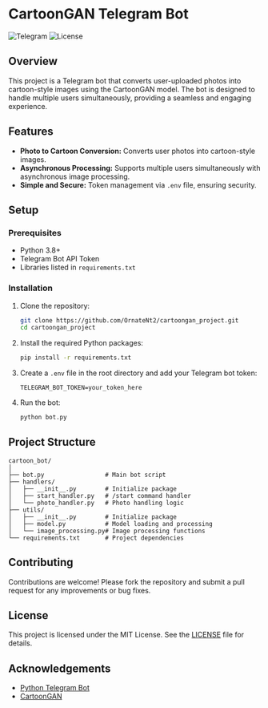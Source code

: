 
# CartoonGAN Telegram Bot

![Telegram](https://img.shields.io/badge/Telegram-Bot-blue)
![License](https://img.shields.io/badge/License-MIT-green)

## Overview

This project is a Telegram bot that converts user-uploaded photos into cartoon-style images using the CartoonGAN model. The bot is designed to handle multiple users simultaneously, providing a seamless and engaging experience.

## Features

- **Photo to Cartoon Conversion:** Converts user photos into cartoon-style images.
- **Asynchronous Processing:** Supports multiple users simultaneously with asynchronous image processing.
- **Simple and Secure:** Token management via `.env` file, ensuring security.

## Setup

### Prerequisites

- Python 3.8+
- Telegram Bot API Token
- Libraries listed in `requirements.txt`

### Installation

1. Clone the repository:

   ```bash
   git clone https://github.com/OrnateNt2/cartoongan_project.git
   cd cartoongan_project
   ```

2. Install the required Python packages:

   ```bash
   pip install -r requirements.txt
   ```

3. Create a `.env` file in the root directory and add your Telegram bot token:

   ```
   TELEGRAM_BOT_TOKEN=your_token_here
   ```

4. Run the bot:

   ```bash
   python bot.py
   ```

## Project Structure

```plaintext
cartoon_bot/
│
├── bot.py                 # Main bot script
├── handlers/
│   ├── __init__.py        # Initialize package
│   ├── start_handler.py   # /start command handler
│   └── photo_handler.py   # Photo handling logic
├── utils/
│   ├── __init__.py        # Initialize package
│   ├── model.py           # Model loading and processing
│   └── image_processing.py# Image processing functions
└── requirements.txt       # Project dependencies
```

## Contributing

Contributions are welcome! Please fork the repository and submit a pull request for any improvements or bug fixes.

## License

This project is licensed under the MIT License. See the [LICENSE](LICENSE) file for details.

## Acknowledgements

- [Python Telegram Bot](https://python-telegram-bot.readthedocs.io/)
- [CartoonGAN](https://www.kaggle.com/models/spsayakpaul/cartoongan/)

